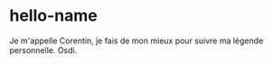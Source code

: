 # hello-name

Je m'appelle Corentin, je fais de mon mieux pour suivre ma légende personnelle. Osdi.
